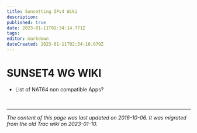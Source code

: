 ```yaml
---
title: Sunsetting IPv4 Wiki
description: 
published: true
date: 2023-01-11T02:34:14.771Z
tags: 
editor: markdown
dateCreated: 2023-01-11T02:34:10.979Z
---
```


# SUNSET4 WG WIKI
- List of NAT64 non compatible Apps?

&nbsp;
&nbsp;
&nbsp;

---

*The content of this page was last updated on 2016-10-06. It was migrated from the old Trac wiki on 2023-01-10.*
